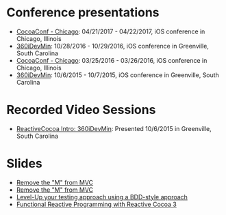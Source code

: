 # Conference presentations
* [CocoaConf - Chicago](http://cocoaconf.com/chicago-2017/sessions/Remove-the-M-from-MVC): 04/21/2017 - 04/22/2017, iOS conference in Chicago, Illinois
* [360iDevMin](http://min.360idev.com/sessions/remove-m-mvc/): 10/28/2016 - 10/29/2016, iOS conference in Greenville, South Carolina
* [CocoaConf - Chicago](http://cocoaconf.com/chicago-2016/sessions/level-up-your-unit-testing): 03/25/2016 - 03/26/2016, iOS conference in Chicago, Illinois
* [360iDevMin](http://min.360idev.com/sessions/reactivecocoa-an-introduction/): 10/6/2015 - 10/7/2015, iOS conference in Greenville, South Carolina

# Recorded Video Sessions
* [ReactiveCocoa Intro: 360iDevMin](https://vimeo.com/142314623): Presented 10/6/2015 in Greenville, South Carolina

# Slides
* [Remove the "M" from MVC](slides/RemoveMFromMVC-CocoaConf-2017.pdf)
* [Remove the "M" from MVC](slides/RemoveMFromMVC.pdf)
* [Level-Up your testing approach using a BDD-style approach](slides/BDDTestingCocoaConfChicago.pdf)
* [Functional Reactive Programming with Reactive Cocoa 3](slides/ReactiveCocoa3.min360iDev.pdf)
